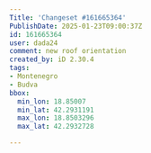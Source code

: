 ```yaml
---
Title: 'Changeset #161665364'
PublishDate: 2025-01-23T09:00:37Z
id: 161665364
user: dada24
comment: new roof orientation
created_by: iD 2.30.4
tags:
- Montenegro
- Budva
bbox:
  min_lon: 18.85007
  min_lat: 42.2931191
  max_lon: 18.8503296
  max_lat: 42.2932728

---
```

